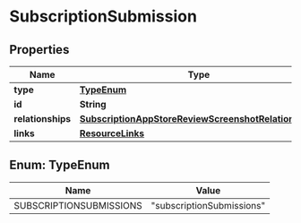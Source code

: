 

# SubscriptionSubmission


## Properties

| Name | Type | Description | Notes |
|------------ | ------------- | ------------- | -------------|
|**type** | [**TypeEnum**](#TypeEnum) |  |  |
|**id** | **String** |  |  |
|**relationships** | [**SubscriptionAppStoreReviewScreenshotRelationships**](SubscriptionAppStoreReviewScreenshotRelationships.md) |  |  [optional] |
|**links** | [**ResourceLinks**](ResourceLinks.md) |  |  [optional] |



## Enum: TypeEnum

| Name | Value |
|---- | -----|
| SUBSCRIPTIONSUBMISSIONS | &quot;subscriptionSubmissions&quot; |



